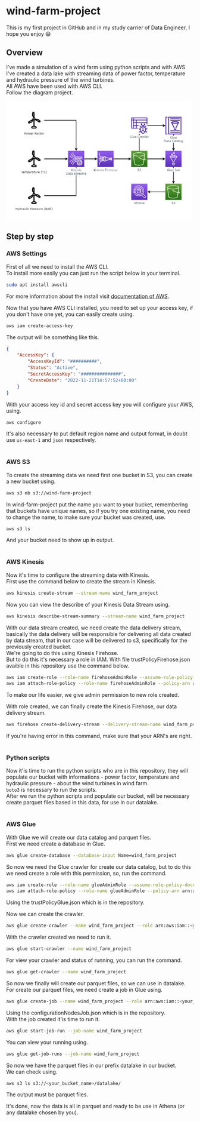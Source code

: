 # wind-farm-project
This is my first project in GitHub and in my study carrier of Data Engineer, I hope you enjoy 😄

## Overview

I've made a simulation of a wind farm using python scripts and with AWS I've created a data lake with streaming data of power factor, temperature and hydraulic pressure of the wind turbines. <br>
All AWS have been used with AWS CLI. <br>
Follow the diagram project.

<img width="500em" src="diagram/png_diagram.png">

## Step by step

### AWS Settings

First of all we need to install the AWS CLI. <br>
To install more easily you can just run the script below in your terminal.
~~~sh
sudo apt install awscli
~~~
For more information about the install visit [documentation of AWS](https://docs.aws.amazon.com/cli/latest/userguide/getting-started-install.html).

Now that you have AWS CLI installed, you need to set up your access key, if you don't have one yet, you can easily create using.
~~~sh
aws iam create-access-key
~~~
The output will be something like this.
~~~json
{
    "AccessKey": {
        "AccessKeyId": "##########",
        "Status": "Active",
        "SecretAccessKey": "###############",
        "CreateDate": "2022-11-21T14:57:52+00:00"
    }
}
~~~
With your access key id and secret access key you will configure your AWS, using.
~~~sh
aws configure
~~~
It's also necessary to put default region name and output format, in doubt use `us-east-1` and `json` respectively.
<br><br>

### AWS S3

To create the streaming data we need first one bucket in S3, you can create a new bucket using.
~~~sh
aws s3 mb s3://wind-farm-project
~~~
In wind-farm-project put the name you want to your bucket, remembering that buckets have unique names, so if you try one existing name, you need to change the name, to make sure your bucket was created, use.
~~~sh
aws s3 ls
~~~
And your bucket need to show up in output.
<br><br>

### AWS Kinesis

Now it's time to configure the streaming data with Kinesis. <br>
First use the command below to create the stream in Kinesis.
~~~sh
aws kinesis create-stream --stream-name wind_farm_project
~~~
Now you can view the describe of your Kinesis Data Stream using.
~~~sh
aws kinesis describe-stream-summary --stream-name wind_farm_project
~~~
With our data stream created, we need create the data delivery stream, basically the data delivery will be responsible for delivering all data created by data stream, that in our case will be delivered to s3, specifically for the previously created bucket. <br>
We're going to do this using Kinesis Firehose. <br>
But to do this it's necessary a role in IAM. With file trustPolicyFirehose.json avaible in this repository use the command below.
~~~sh
aws iam create-role --role-name firehoseAdminRole --assume-role-policy-document file://trustPolicyFirehose.json
aws iam attach-role-policy --role-name firehoseAdminRole --policy-arn arn:aws:iam::aws:policy/AdministratorAccess
~~~
To make our life easier, we give admin permission to new role created.

With role created, we can finally create the Kinesis Firehose, our data delivery stream.
~~~sh
aws firehose create-delivery-stream --delivery-stream-name wind_farm_project --delivery-stream-type KinesisStreamAsSource --kinesis-stream-source-configuration KinesisStreamARN=arn:aws:kinesis:<your_region_name>:<your_account_id>:stream/wind_farm_project,RoleARN=arn:aws:iam::<your_account_id>:role/firehoseAdminRole --s3-destination-configuration BucketARN=arn:aws:s3:::<your_bucket_name>,RoleARN=arn:aws:iam::<your_account_id>:role/firehoseAdminRole,BufferingHints={IntervalInSeconds=60}
~~~
If you're having error in this command, make sure that your ARN's are right.
<br><br>

### Python scripts

Now it'is time to run the python scripts who are in this repository, they will populate our bucket with informations - power factor, temperature and hydraulic pressure - about the wind turbines in wind farm. <br>
`boto3` is necessary to run the scripts. <br>
After we run the python scripts and populate our bucket, will be necessary create parquet files based in this data, for use in our datalake.
<br><br>

### AWS Glue

With Glue we will create our data catalog and parquet files. <br>
First we need create a database in Glue.
~~~sh
aws glue create-database --database-input Name=wind_farm_project
~~~
So now we need the Glue crawler for create our data catalog, but to do this we need create a role with this permission, so, run the command.
~~~sh
aws iam create-role --role-name glueAdminRole --assume-role-policy-document file://trustPolicyGlue.json
aws iam attach-role-policy --role-name glueAdminRole --policy-arn arn:aws:iam::aws:policy/AdministratorAccess
~~~
Using the trustPolicyGlue.json which is in the repository.

Now we can create the crawler.
~~~sh
aws glue create-crawler --name wind_farm_project --role arn:aws:iam::<your_account_id>:role/glueAdminRole --database-name wind_farm_project --targets S3Targets={Path=s3://<your_bucket_name>}
~~~
With the crawler created we need to run it.
~~~sh
aws glue start-crawler --name wind_farm_project
~~~
For view your crawler and status of running, you can run the command.
~~~sh
aws glue get-crawler --name wind_farm_project
~~~
So now we finally will create our parquet files, so we can use in datalake. <br>
For create our parquet files, we need create a job in Glue using.
~~~sh
aws glue create-job --name wind_farm_project --role arn:aws:iam::<your_account_id>:role/glueAdminRole --command Name=glueetl,ScriptLocation=s3://<your_bucket_name>/script/datalake,PythonVersion=3 --glue-version 3.0 --code-gen-configuration-nodes file://configurationNodesJob.json
~~~
Using the configurationNodesJob.json which is in the repository. <br>
With the job created it'is time to run it.
~~~sh
aws glue start-job-run --job-name wind_farm_project
~~~
You can view your running using.
~~~sh
aws glue get-job-runs --job-name wind_farm_project
~~~
So now we have the parquet files in our prefix datalake in our bucket. <br>
We can check using.
~~~sh
aws s3 ls s3://<your_bucket_name>/datalake/
~~~
The output must be parquet files.

It's done, now the data is all in parquet and ready to be use in Athena (or any datalake chosen by you).
<br><br>
